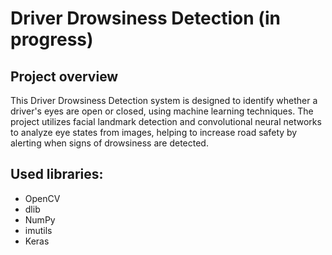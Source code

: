 # Driver Drowsiness Detection (in progress)

## Project overview
This Driver Drowsiness Detection system is designed to identify whether a driver's eyes are open or closed, using machine learning techniques. The project utilizes facial landmark detection and convolutional neural networks to analyze eye states from images, helping to increase road safety by alerting when signs of drowsiness are detected.

## Used libraries:
- OpenCV
- dlib
- NumPy
- imutils
- Keras
